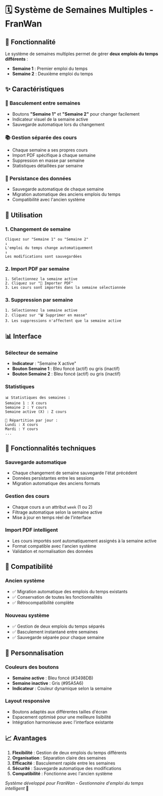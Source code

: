 # 🗓️ Système de Semaines Multiples - FranWan

## 🎯 Fonctionnalité

Le système de semaines multiples permet de gérer **deux emplois du temps différents** :
- **Semaine 1** : Premier emploi du temps
- **Semaine 2** : Deuxième emploi du temps

## ✨ Caractéristiques

### 🔄 **Basculement entre semaines**
- Boutons **"Semaine 1"** et **"Semaine 2"** pour changer facilement
- Indicateur visuel de la semaine active
- Sauvegarde automatique lors du changement

### 📚 **Gestion séparée des cours**
- Chaque semaine a ses propres cours
- Import PDF spécifique à chaque semaine
- Suppression en masse par semaine
- Statistiques détaillées par semaine

### 💾 **Persistance des données**
- Sauvegarde automatique de chaque semaine
- Migration automatique des anciens emplois du temps
- Compatibilité avec l'ancien système

## 🚀 Utilisation

### 1. **Changement de semaine**
```
Cliquez sur "Semaine 1" ou "Semaine 2"
↓
L'emploi du temps change automatiquement
↓
Les modifications sont sauvegardées
```

### 2. **Import PDF par semaine**
```
1. Sélectionnez la semaine active
2. Cliquez sur "📄 Importer PDF"
3. Les cours sont importés dans la semaine sélectionnée
```

### 3. **Suppression par semaine**
```
1. Sélectionnez la semaine active
2. Cliquez sur "🗑️ Supprimer en masse"
3. Les suppressions n'affectent que la semaine active
```

## 📊 Interface

### **Sélecteur de semaine**
- **Indicateur** : "Semaine X active"
- **Bouton Semaine 1** : Bleu foncé (actif) ou gris (inactif)
- **Bouton Semaine 2** : Bleu foncé (actif) ou gris (inactif)

### **Statistiques**
```
📊 Statistiques des semaines :
Semaine 1 : X cours
Semaine 2 : Y cours
Semaine active (X) : Z cours

📅 Répartition par jour :
Lundi : X cours
Mardi : Y cours
...
```

## 🔧 Fonctionnalités techniques

### **Sauvegarde automatique**
- Chaque changement de semaine sauvegarde l'état précédent
- Données persistantes entre les sessions
- Migration automatique des anciens formats

### **Gestion des cours**
- Chaque cours a un attribut `week` (1 ou 2)
- Filtrage automatique selon la semaine active
- Mise à jour en temps réel de l'interface

### **Import PDF intelligent**
- Les cours importés sont automatiquement assignés à la semaine active
- Format compatible avec l'ancien système
- Validation et normalisation des données

## 📱 Compatibilité

### **Ancien système**
- ✅ Migration automatique des emplois du temps existants
- ✅ Conservation de toutes les fonctionnalités
- ✅ Rétrocompatibilité complète

### **Nouveau système**
- ✅ Gestion de deux emplois du temps séparés
- ✅ Basculement instantané entre semaines
- ✅ Sauvegarde séparée pour chaque semaine

## 🎨 Personnalisation

### **Couleurs des boutons**
- **Semaine active** : Bleu foncé (#3498DB)
- **Semaine inactive** : Gris (#95A5A6)
- **Indicateur** : Couleur dynamique selon la semaine

### **Layout responsive**
- Boutons adaptés aux différentes tailles d'écran
- Espacement optimisé pour une meilleure lisibilité
- Intégration harmonieuse avec l'interface existante

## 📈 Avantages

1. **Flexibilité** : Gestion de deux emplois du temps différents
2. **Organisation** : Séparation claire des semaines
3. **Efficacité** : Basculement rapide entre les semaines
4. **Sécurité** : Sauvegarde automatique des modifications
5. **Compatibilité** : Fonctionne avec l'ancien système

*Système développé pour FranWan - Gestionnaire d'emploi du temps intelligent* 🚀
